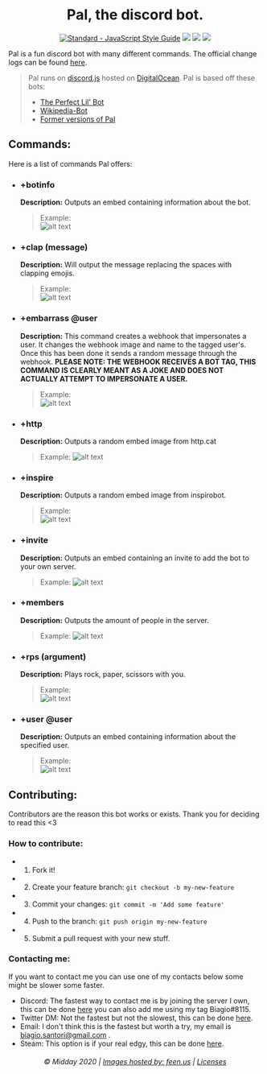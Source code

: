 <h1 align="center"> Pal, the discord bot.</h1>

<p align="center">
    <a href="https://standardjs.com"><img src="https://img.shields.io/badge/code_style-standard-brightgreen.svg" alt="Standard - JavaScript Style Guide"></a>
    <a href="https://discordapp.com/oauth2/authorize?&client_id=300955174225051650&scope=bot&permissions=536980545"><img src="https://img.shields.io/badge/Discord-Add%20Bot-7289DA.svg" /></a>
    <a href="https://app.fossa.com/projects/git%2Bgithub.com%2FMiddayClouds%2Fpal?ref=badge_shield" alt="FOSSA Status"><img src="https://app.fossa.com/api/projects/git%2Bgithub.com%2FMiddayClouds%2Fpal.svg?type=shield"/></a>
    <a href="https://codeclimate.com/github/MiddayClouds/pal/maintainability"><img src="https://api.codeclimate.com/v1/badges/5a80902ddf9ca9db9fd7/maintainability" /></a>
</p>

Pal is a fun discord bot with many different commands. The official change logs can be found [here](https://github.com/MiddayClouds/pal/releases).
> Pal runs on <a href="">discord.js</a> hosted on <a href="https://m.do.co/c/47c40acc6cf7">DigitalOcean</a>. Pal is based off these bots:
> - <a href="https://gist.github.com/eslachance/3349734a98d30011bb202f47342601d3">The Perfect Lil' Bot</a>
> - <a href="https://github.com/julianYaman/wikipedia-bot">Wikipedia-Bot</a>
> - <a href="https://github.com/biagios/pal">Former versions of Pal</a>


## Commands:
Here is a list of commands Pal offers:

- ### +botinfo
    __Description:__ Outputs an embed containing information about the bot.
    > Example:   
    > ![alt text](https://feen.us/vna8g77il4qumy5dny6lnikzpghx387ozvrtfg67u8bw88p4s9.png "Logo Title Text 1")

- ### +clap (message)
    __Description:__ Will output the message replacing the spaces with clapping emojis.

    > Example:    
    > ![alt text](https://feen.us/1n49s9kngek9qkvb7zdwjz74oewgo4qs6d7ehi8nxic653ujz5.png "Logo Title Text 1")

- ### +embarrass @user
    __Description:__ This command creates a webhook that impersonates a user. It changes the webhook image and name to the tagged user's. Once this has been done it sends a random message through the webhook. **PLEASE NOTE: THE WEBHOOK RECEIVES A BOT TAG, THIS COMMAND IS CLEARLY MEANT AS A JOKE AND DOES NOT ACTUALLY ATTEMPT TO IMPERSONATE A USER.**

    > Example:     
    > ![alt text](https://feen.us/3b6kbc6b9fyb70due4hobdoy3gnyfg0usqo3cagmtkfatu2oya.png "Logo Title Text 1")

- ### +http
    __Description:__ Outputs a random embed image from http.cat
    > Example:
    > ![alt text](https://feen.us/2wj5wynz7ujvlh1suq0ac90awqhat14zqb0ba8ihkuuuxqobj2.png "Logo Title Text 1")

- ### +inspire
    __Description:__ Outputs a random embed image from inspirobot.
    > Example:   
    > ![alt text](https://feen.us/i55x59nmbcvwu439azry04tuj7umr3du2jt5plrdbx3z6baran.png "Logo Title Text 1")

- ### +invite
    __Description:__ Outputs an embed containing an invite to add the bot to your own server.
    > Example:
    > ![alt text](https://feen.us/n2avny82pixnw6ri2fr51s26xrx8en4kngu3emqpon0c6pklwd.png "Logo Title Text 1")

- ### +members
    __Description:__ Outputs the amount of people in the server.
    > Example:
    > ![alt text](https://feen.us/bv8fe44he79j0tobk55pn3snmzz1s56s9t868uwsae7ni22ihx.png "Logo Title Text 1")

- ### +rps (argument)
    __Description:__ Plays rock, paper, scissors with you.
    > Example:    
    > ![alt text](https://feen.us/yzb1uf5szgz6korl1mgk6soyw5zxw674qj8kxkr2qpoyqs5tpn.png "Logo Title Text 1")

- ### +user @user
    __Description:__ Outputs an embed containing information about the specified user.
    > Example:  
    > ![alt text](https://feen.us/cjgvxz2j49r93sxioa1igh1mfh5ck2zj1nutmeujg33ie4t99t.png "Logo Title Text 1")

## Contributing:
Contributors are the reason this bot works or exists. Thank you for deciding to read this <3
### How to contribute:
- 1. Fork it!
- 2. Create your feature branch: `git checkout -b my-new-feature`
- 3. Commit your changes: `git commit -m 'Add some feature'`
- 4. Push to the branch: `git push origin my-new-feature`
- 5. Submit a pull request with your new stuff.

### Contacting me:
If you want to contact me you can use one of my contacts below some might be slower some faster.
- Discord: The fastest way to contact me is by joining the server I own, this can be done [here](https://discord.gg/szFy478) you can also add me using my tag Biagio#8115.
- Twitter DM: Not the fastest but not the slowest, this can be done [here](https://twitter.com/biagiosantori).
- Email: I don't think this is the fastest but worth a try, my email is biagio.santori@gmail.com .
- Steam: This option is if your real edgy, this can be done [here](http://steamcommunity.com/id/biagios).

<h6 align="center">  © Midday 2020 | <a href="https://feen.us/">Images hosted by: feen.us</a> | <a href="https://github.com/MiddayClouds/pal/tree/master/LICENSES">Licenses</a> </h6>

